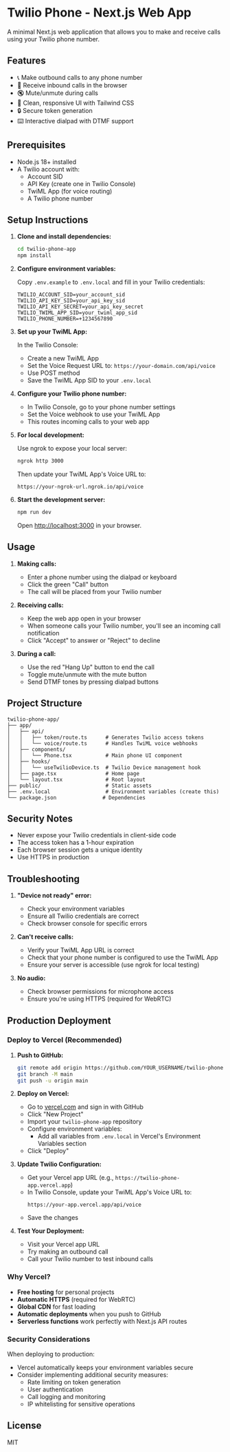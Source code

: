 # Twilio Phone - Next.js Web App

A minimal Next.js web application that allows you to make and receive calls using your Twilio phone number.

## Features

- 📞 Make outbound calls to any phone number
- 📱 Receive inbound calls in the browser
- 🔇 Mute/unmute during calls
- 🎨 Clean, responsive UI with Tailwind CSS
- 🔒 Secure token generation
- ⌨️ Interactive dialpad with DTMF support

## Prerequisites

- Node.js 18+ installed
- A Twilio account with:
  - Account SID
  - API Key (create one in Twilio Console)
  - TwiML App (for voice routing)
  - A Twilio phone number

## Setup Instructions

1. **Clone and install dependencies:**
   ```bash
   cd twilio-phone-app
   npm install
   ```

2. **Configure environment variables:**
   
   Copy `.env.example` to `.env.local` and fill in your Twilio credentials:
   ```
   TWILIO_ACCOUNT_SID=your_account_sid
   TWILIO_API_KEY_SID=your_api_key_sid
   TWILIO_API_KEY_SECRET=your_api_key_secret
   TWILIO_TWIML_APP_SID=your_twiml_app_sid
   TWILIO_PHONE_NUMBER=+1234567890
   ```

3. **Set up your TwiML App:**
   
   In the Twilio Console:
   - Create a new TwiML App
   - Set the Voice Request URL to: `https://your-domain.com/api/voice`
   - Use POST method
   - Save the TwiML App SID to your `.env.local`

4. **Configure your Twilio phone number:**
   
   - In Twilio Console, go to your phone number settings
   - Set the Voice webhook to use your TwiML App
   - This routes incoming calls to your web app

5. **For local development:**
   
   Use ngrok to expose your local server:
   ```bash
   ngrok http 3000
   ```
   
   Then update your TwiML App's Voice URL to:
   ```
   https://your-ngrok-url.ngrok.io/api/voice
   ```

6. **Start the development server:**
   ```bash
   npm run dev
   ```

   Open [http://localhost:3000](http://localhost:3000) in your browser.

## Usage

1. **Making calls:**
   - Enter a phone number using the dialpad or keyboard
   - Click the green "Call" button
   - The call will be placed from your Twilio number

2. **Receiving calls:**
   - Keep the web app open in your browser
   - When someone calls your Twilio number, you'll see an incoming call notification
   - Click "Accept" to answer or "Reject" to decline

3. **During a call:**
   - Use the red "Hang Up" button to end the call
   - Toggle mute/unmute with the mute button
   - Send DTMF tones by pressing dialpad buttons

## Project Structure

```
twilio-phone-app/
├── app/
│   ├── api/
│   │   ├── token/route.ts      # Generates Twilio access tokens
│   │   └── voice/route.ts      # Handles TwiML voice webhooks
│   ├── components/
│   │   └── Phone.tsx           # Main phone UI component
│   ├── hooks/
│   │   └── useTwilioDevice.ts  # Twilio Device management hook
│   ├── page.tsx                # Home page
│   └── layout.tsx              # Root layout
├── public/                     # Static assets
├── .env.local                  # Environment variables (create this)
└── package.json               # Dependencies
```

## Security Notes

- Never expose your Twilio credentials in client-side code
- The access token has a 1-hour expiration
- Each browser session gets a unique identity
- Use HTTPS in production

## Troubleshooting

1. **"Device not ready" error:**
   - Check your environment variables
   - Ensure all Twilio credentials are correct
   - Check browser console for specific errors

2. **Can't receive calls:**
   - Verify your TwiML App URL is correct
   - Check that your phone number is configured to use the TwiML App
   - Ensure your server is accessible (use ngrok for local testing)

3. **No audio:**
   - Check browser permissions for microphone access
   - Ensure you're using HTTPS (required for WebRTC)

## Production Deployment

### Deploy to Vercel (Recommended)

1. **Push to GitHub:**
   ```bash
   git remote add origin https://github.com/YOUR_USERNAME/twilio-phone-app.git
   git branch -M main
   git push -u origin main
   ```

2. **Deploy on Vercel:**
   - Go to [vercel.com](https://vercel.com) and sign in with GitHub
   - Click "New Project"
   - Import your `twilio-phone-app` repository
   - Configure environment variables:
     - Add all variables from `.env.local` in Vercel's Environment Variables section
   - Click "Deploy"

3. **Update Twilio Configuration:**
   - Get your Vercel app URL (e.g., `https://twilio-phone-app.vercel.app`)
   - In Twilio Console, update your TwiML App's Voice URL to:
     ```
     https://your-app.vercel.app/api/voice
     ```
   - Save the changes

4. **Test Your Deployment:**
   - Visit your Vercel app URL
   - Try making an outbound call
   - Call your Twilio number to test inbound calls

### Why Vercel?

- **Free hosting** for personal projects
- **Automatic HTTPS** (required for WebRTC)
- **Global CDN** for fast loading
- **Automatic deployments** when you push to GitHub
- **Serverless functions** work perfectly with Next.js API routes

### Security Considerations

When deploying to production:
- Vercel automatically keeps your environment variables secure
- Consider implementing additional security measures:
  - Rate limiting on token generation
  - User authentication
  - Call logging and monitoring
  - IP whitelisting for sensitive operations

## License

MIT